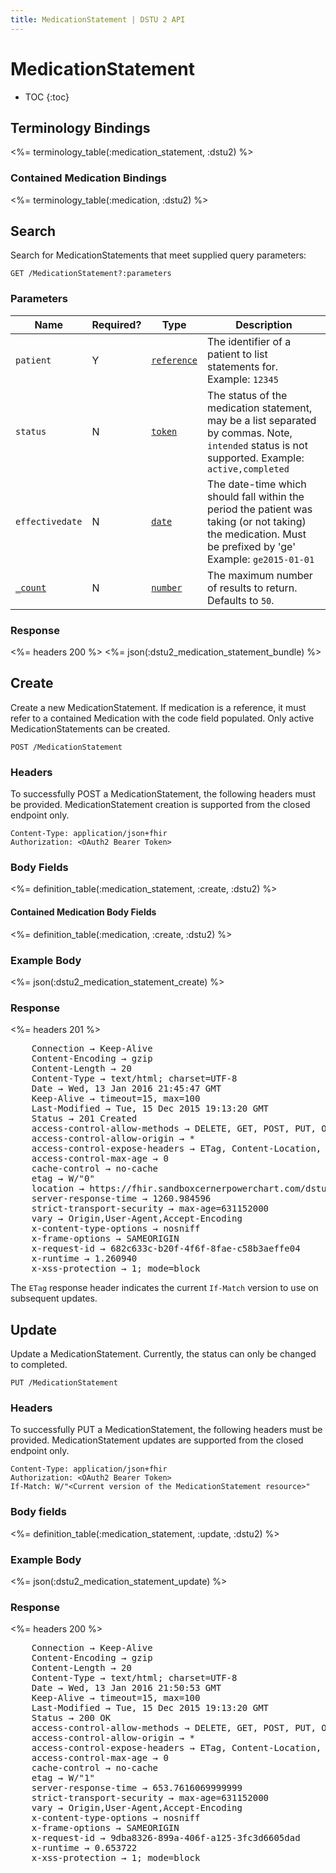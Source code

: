 ```yaml
---
title: MedicationStatement | DSTU 2 API
---
```


# MedicationStatement

* TOC
{:toc}

## Terminology Bindings

<%= terminology_table(:medication_statement, :dstu2) %>

### Contained Medication Bindings

<%= terminology_table(:medication, :dstu2) %>

## Search

Search for MedicationStatements that meet supplied query parameters:

    GET /MedicationStatement?:parameters

### Parameters

 Name                                                   | Required? | Type                                                           | Description
--------------------------------------------------------|-----------|----------------------------------------------------------------|-----------------------------------------------------------------------------------
`patient`                                               | Y         | [`reference`](http://hl7.org/fhir/DSTU2/search.html#reference) | The identifier of a patient to list statements for. Example: `12345`
`status`                                                | N         | [`token`](http://hl7.org/fhir/DSTU2/search.html#token)         | The status of the medication statement, may be a list separated by commas.  Note, `intended` status is not supported. Example: `active,completed`
`effectivedate`                                         | N         | [`date`](http://hl7.org/fhir/DSTU2/search.html#date)           | The date-time which should fall within the period the patient was taking (or not taking) the medication. Must be prefixed by 'ge'  Example: `ge2015-01-01`
[`_count`](http://hl7.org/fhir/DSTU2/search.html#count) | N         | [`number`](http://hl7.org/fhir/DSTU2/search.html#number)       | The maximum number of results to return. Defaults to `50`.

### Response

<%= headers 200 %>
<%= json(:dstu2_medication_statement_bundle) %>

## Create

Create a new MedicationStatement. If medication is a reference, it must refer to a contained Medication with the code field populated.
Only active MedicationStatements can be created.

    POST /MedicationStatement

### Headers

To successfully POST a MedicationStatement, the following headers must be provided. MedicationStatement creation is supported from the closed endpoint only.

    Content-Type: application/json+fhir
    Authorization: <OAuth2 Bearer Token>

### Body Fields

<%= definition_table(:medication_statement, :create, :dstu2) %>

#### Contained Medication Body Fields

<%= definition_table(:medication, :create, :dstu2) %>

### Example Body

<%= json(:dstu2_medication_statement_create) %>

### Response

<%= headers 201 %>
<pre class="terminal">
    Connection → Keep-Alive
    Content-Encoding → gzip
    Content-Length → 20
    Content-Type → text/html; charset=UTF-8
    Date → Wed, 13 Jan 2016 21:45:47 GMT
    Keep-Alive → timeout=15, max=100
    Last-Modified → Tue, 15 Dec 2015 19:13:20 GMT
    Status → 201 Created
    access-control-allow-methods → DELETE, GET, POST, PUT, OPTIONS, HEAD
    access-control-allow-origin → *
    access-control-expose-headers → ETag, Content-Location, Location, X-Request-Id, WWW-Authenticate, Date
    access-control-max-age → 0
    cache-control → no-cache
    etag → W/"0"
    location → https://fhir.sandboxcernerpowerchart.com/dstu2/d075cf8b-3261-481d-97e5-ba6c48d3b41f/MedicationStatement/20465903
    server-response-time → 1260.984596
    strict-transport-security → max-age=631152000
    vary → Origin,User-Agent,Accept-Encoding
    x-content-type-options → nosniff
    x-frame-options → SAMEORIGIN
    x-request-id → 682c633c-b20f-4f6f-8fae-c58b3aeffe04
    x-runtime → 1.260940
    x-xss-protection → 1; mode=block
</pre>

The `ETag` response header indicates the current `If-Match` version to use on subsequent updates.

## Update

Update a MedicationStatement. Currently, the status can only be changed to completed.

    PUT /MedicationStatement

### Headers

To successfully PUT a MedicationStatement, the following headers must be provided. MedicationStatement updates are supported from the closed endpoint only.

    Content-Type: application/json+fhir
    Authorization: <OAuth2 Bearer Token>
    If-Match: W/"<Current version of the MedicationStatement resource>"

### Body fields

<%= definition_table(:medication_statement, :update, :dstu2) %>

### Example Body

<%= json(:dstu2_medication_statement_update) %>

### Response

<%= headers 200 %>
<pre class="terminal">
    Connection → Keep-Alive
    Content-Encoding → gzip
    Content-Length → 20
    Content-Type → text/html; charset=UTF-8
    Date → Wed, 13 Jan 2016 21:50:53 GMT
    Keep-Alive → timeout=15, max=100
    Last-Modified → Tue, 15 Dec 2015 19:13:20 GMT
    Status → 200 OK
    access-control-allow-methods → DELETE, GET, POST, PUT, OPTIONS, HEAD
    access-control-allow-origin → *
    access-control-expose-headers → ETag, Content-Location, Location, X-Request-Id, WWW-Authenticate, Date
    access-control-max-age → 0
    cache-control → no-cache
    etag → W/"1"
    server-response-time → 653.7616069999999
    strict-transport-security → max-age=631152000
    vary → Origin,User-Agent,Accept-Encoding
    x-content-type-options → nosniff
    x-frame-options → SAMEORIGIN
    x-request-id → 9dba8326-899a-406f-a125-3fc3d6605dad
    x-runtime → 0.653722
    x-xss-protection → 1; mode=block
</pre>
